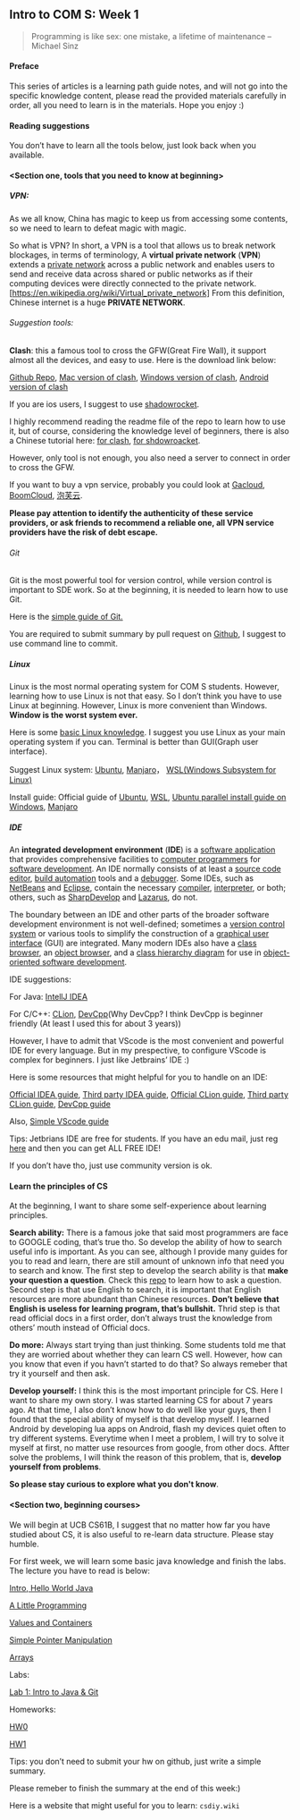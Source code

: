 ## Intro to COM S: Week 1

> Programming is like sex: one mistake, a lifetime of maintenance – Michael Sinz

#### Preface

This series of articles is a learning path guide notes, and will not go into the specific knowledge content, please read the provided materials carefully in order, all you need to learn is in the materials. Hope you enjoy :)

#### Reading suggestions

You don’t have to learn all the tools below, just look back when you available.

#### <Section one, tools that you need to know at beginning>

##### VPN:

As we all know, China has magic to keep us from accessing some contents, so we need to learn to defeat magic with magic.

So what is VPN? In short, a VPN is a tool that allows us to break network blockages, in terms of terminology, A **virtual private network** (**VPN**) extends a [private network](https://en.wikipedia.org/wiki/Private_network) across a public network and enables users to send and receive data across shared or public networks as if their computing devices were directly connected to the private network.[https://en.wikipedia.org/wiki/Virtual_private_network] From this definition, Chinese internet is a huge **PRIVATE NETWORK**.

###### Suggestion tools:

**Clash**: this a famous tool to cross the GFW(Great Fire Wall), it support almost all the devices, and easy to use. Here is the download link below:

[Github Repo](https://github.com/Dreamacro/clash/releases), [Mac version of clash](https://github.com/yichengchen/clashX/releases), [Windows version of clash](https://github.com/Fndroid/clash_for_windows_pkg/releases), [Android version of clash](https://play.google.com/store/apps/details?id=com.github.kr328.clash&hl=zh&gl=US)

If you are ios users, I suggest to use [shadowrocket](https://apps.apple.com/us/app/shadowrocket/id932747118). 

I highly recommend reading the readme file of the repo to learn how to use it, but of course, considering the knowledge level of beginners, there is also a Chinese tutorial here: [for clash](https://mitsea.medium.com/clash-%E5%B8%B8%E7%94%A8%E5%AE%A2%E6%88%B7%E7%AB%AF%E4%BD%BF%E7%94%A8%E6%95%99%E7%A8%8B-%E7%AE%80%E6%98%93%E7%89%88-c77aeb2a10c), [for shdowroacket](https://lihaixin.gitbooks.io/shadowsocks/content/4-ios-settings.html).

However, only tool is not enough, you also need a server to connect in order to cross the GFW.

If you want to buy a vpn service, probably you could look at [Gacloud](https://www.gacloudltd.org/), [BoomCloud](https://www.boomssv.com/), [泡芙云](https://www.paofu.cloud/auth/register).

**Please pay attention to identify the authenticity of these service providers, or ask friends to recommend a reliable one, all VPN service providers have the risk of debt escape.**

###### Git

Git is the most powerful tool for version control, while version control is important to SDE work. So at the beginning, it is needed to learn how to use Git.

Here is the [simple guide of Git.](https://rogerdudler.github.io/git-guide/)

You are required to submit summary by pull request on [Github](github.com), I suggest to use command line to commit.

##### Linux

Linux is the most normal operating system for COM S students. However, learning how to use Linux is not that easy. So I don’t think you have to use Linux at beginning. However, Linux is more convenient than Windows. **Window is the worst system ever.** 

Here is some [basic Linux knowledge](https://ubuntu.com/tutorials/command-line-for-beginners#1-overview). I suggest you use Linux as your main operating system if you can. Terminal is better than GUI(Graph user interface). 

Suggest Linux system: [Ubuntu](https://ubuntu.com/), [Manjaro](https://manjaro.org/)， [WSL(Windows Subsystem for Linux)](https://segmentfault.com/a/1190000022987318)

Install guide: Official guide of [Ubuntu](https://ubuntu.com/tutorials/install-ubuntu-desktop#1-overview), [WSL](https://segmentfault.com/a/1190000022987318), [Ubuntu parallel install guide on Windows](https://zhuanlan.zhihu.com/p/101307629), [Manjaro](https://zhuanlan.zhihu.com/p/376787855)

##### IDE

An **integrated development environment** (**IDE**) is a [software application](https://en.wikipedia.org/wiki/Application_software) that provides comprehensive facilities to [computer programmers](https://en.wikipedia.org/wiki/Computer_programmer) for [software development](https://en.wikipedia.org/wiki/Software_development). An IDE normally consists of at least a [source code editor](https://en.wikipedia.org/wiki/Source_code_editor), [build automation](https://en.wikipedia.org/wiki/Build_automation) tools and a [debugger](https://en.wikipedia.org/wiki/Debugger). Some IDEs, such as [NetBeans](https://en.wikipedia.org/wiki/NetBeans) and [Eclipse](https://en.wikipedia.org/wiki/Eclipse_(software)), contain the necessary [compiler](https://en.wikipedia.org/wiki/Compiler), [interpreter](https://en.wikipedia.org/wiki/Interpreter_(computing)), or both; others, such as [SharpDevelop](https://en.wikipedia.org/wiki/SharpDevelop) and [Lazarus](https://en.wikipedia.org/wiki/Lazarus_(IDE)), do not. 

The boundary between an IDE and other parts of the broader software development environment is not well-defined; sometimes a [version control system](https://en.wikipedia.org/wiki/Version_control_system) or various tools to simplify the construction of a [graphical user interface](https://en.wikipedia.org/wiki/Graphical_user_interface) (GUI) are integrated. Many modern IDEs also have a [class browser](https://en.wikipedia.org/wiki/Class_browser), an [object browser](https://en.wikipedia.org/wiki/Object_browser), and a [class hierarchy diagram](https://en.wikipedia.org/wiki/Class_diagram) for use in [object-oriented software development](https://en.wikipedia.org/wiki/Object-oriented_programming).

IDE suggestions:

For Java: [IntellJ IDEA](https://www.jetbrains.com/zh-cn/idea/)

For C/C++: [CLion](https://www.jetbrains.com/zh-cn/clion/), [DevCpp](https://www.bloodshed.net/)(Why DevCpp? I think DevCpp is beginner friendly (At least I used this for about 3 years))

However, I have to admit that VScode is the most convenient and powerful IDE for every language. But in my prespective, to configure VScode is complex for beginners. I just like Jetbrains’ IDE :)

Here is some resources that might helpful for you to handle on an IDE:

[Official IDEA guide](https://www.jetbrains.com/help/idea/getting-started.html), [Third party IDEA guide](https://guobinhit.github.io/intellij-idea-tutorial/), [Official CLion guide](https://www.jetbrains.com/help/clion/clion-quick-start-guide.html), [Third party CLion guide](https://www.cnblogs.com/bluestorm/p/12316676.html), [DevCpp guide](https://www.cplusplus.com/doc/tutorial/introduction/devcpp/)

Also, [Simple VScode guide](https://blog.csdn.net/qq_36556893/article/details/90021433)

Tips: Jetbrians IDE are free for students. If you have an edu mail, just reg [here](https://www.jetbrains.com/zh-cn/community/education/#students) and then you can get ALL FREE IDE!

If you don’t have tho, just use community version is ok.

#### Learn the principles of CS

At the beginning, I want to share some self-experience about learning principles.

**Search ability:** There is a famous joke that said most programmers are face to GOOGLE coding, that’s true tho. So develop the ability of how to search useful info is important. As you can see, although I provide many guides for you to read and learn,  there are still amount of unknown info that need you to search and know. The first step to develop the search ability is that **make your question a question**. Check this [repo](https://github.com/ryanhanwu/How-To-Ask-Questions-The-Smart-Way/blob/main/README-zh_CN.md) to learn how to ask a question. Second step is that use English to search, it is important that English resources are more abundant than Chinese resources. **Don’t believe that English is useless for learning program, that’s bullshit.** Thrid step is that read official docs in a first order, don’t always trust the knowledge from others’ mouth instead of Official docs.

**Do more:** Always start trying than just thinking. Some students told me that they are worried about whether they can learn CS well. However, how can you know that even if you havn’t started to do that? So always remeber that try it yourself and then ask.

**Develop yourself:** I think this is the most important principle for CS. Here I want to share my own story. I was started learning CS for about 7 years ago. At that time, I also don’t know how to do well like your guys, then I found that the special ability of myself is that develop myself. I learned Android by developing lua apps on Android, flash my devices quiet often to try different systems. Everytime when I meet a problem, I will try to solve it myself at first, no matter use resources from google, from other docs. Aftter solve the problems, I will think the reason of this problem, that is,  **develop yourself from problems**.

**So please stay curious to explore what you don't know**.

#### <Section two, beginning courses>

We will begin at UCB CS61B, I suggest that no matter how far you have studied about CS, it is also useful to re-learn data structure. Please stay humble.

For first week, we will learn some basic java knowledge and finish the labs. The lecture you have to read is below:

[Intro, Hello World Java](https://inst.eecs.berkeley.edu/~cs61b/sp22/materials/lectures/lect1.pdf)

[A Little Programming](https://en.wikipedia.org/wiki/Integrated_development_environment)

[Values and Containers](https://inst.eecs.berkeley.edu/~cs61b/sp22/materials/lectures/lect3.pdf)

[Simple Pointer Manipulation](https://inst.eecs.berkeley.edu/~cs61b/sp22/materials/lectures/lect4.pdf)

[Arrays](https://inst.eecs.berkeley.edu/~cs61b/sp22/materials/lectures/lect4.pdf)

Labs:

[Lab 1: Intro to Java & Git](https://inst.eecs.berkeley.edu/~cs61b/sp22/materials/lab/lab1/index.html)

Homeworks:

[HW0](https://inst.eecs.berkeley.edu/~cs61b/sp22/materials/hw/hw0/index.html)

[HW1](https://inst.eecs.berkeley.edu/~cs61b/sp22/materials/hw/hw1/index.html)

Tips: you don’t need to submit your hw on github, just write a simple summary.

Please remeber to finish the summary at the end of this week:)

Here is a website that might useful for you to learn: `csdiy.wiki`

